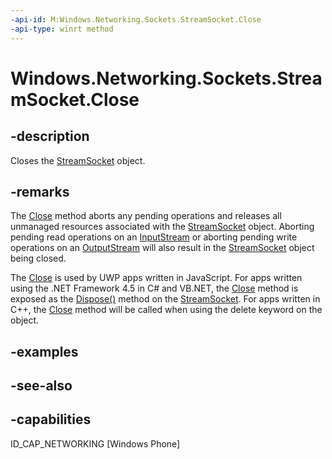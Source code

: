 ```yaml
---
-api-id: M:Windows.Networking.Sockets.StreamSocket.Close
-api-type: winrt method
---
```


<!-- Method syntax
public void Close()
-->

# Windows.Networking.Sockets.StreamSocket.Close

## -description
Closes the [StreamSocket](streamsocket.md) object.

## -remarks
The [Close](streamsocket_close_811482585.md) method aborts any pending operations and releases all unmanaged resources associated with the [StreamSocket](streamsocket.md) object. Aborting pending read operations on an [InputStream](streamsocket_inputstream.md) or aborting pending write operations on an [OutputStream](streamsocket_outputstream.md) will also result in the [StreamSocket](streamsocket.md) object being closed.

The [Close](streamsocket_close_811482585.md) is used by UWP apps written in JavaScript. For apps written using the .NET Framework 4.5 in C# and VB.NET, the [Close](streamsocket_close_811482585.md) method is exposed as the [Dispose()](https://docs.microsoft.com/uwp/api/Windows.Networking.Sockets.StreamSocket.Dispose) method on the [StreamSocket](streamsocket.md). For apps written in C++, the [Close](streamsocket_close_811482585.md) method will be called when using the delete keyword on the object.

## -examples

## -see-also


## -capabilities
ID_CAP_NETWORKING [Windows Phone]

